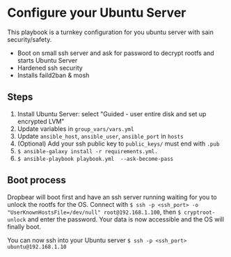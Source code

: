 # Configure your Ubuntu Server

This playbook is a turnkey configuration for you ubuntu server with sain security/safety.

* Boot on small ssh server and ask for password to decrypt rootfs and starts Ubuntu Server
* Hardened ssh security
* Installs faild2ban & mosh

## Steps
1. Install Ubuntu Server: select "Guided - user entire disk and set up encrypted LVM"
2. Update variables in `group_vars/vars.yml`
3. Update `ansible_host`, `ansible_user`, `ansible_port` in `hosts`
4. (Optional) Add your ssh public key to `public_keys/` must end with `.pub`
5. `$ ansible-galaxy install -r requirements.yml.`
6. `$ ansible-playbook playbook.yml  --ask-become-pass`

## Boot process

Dropbear will boot first and have an ssh server running waiting for you to unlock the rootfs for the OS.
Connect with `$ ssh -p <ssh_port> -o "UserKnownHostsFile=/dev/null" root@192.168.1.100`, then `$ cryptroot-unlock` and enter the password.
Your data is now accessible and the OS will finally boot.

You can now ssh into your Ubuntu server
`$ ssh -p <ssh_port> ubuntu@192.168.1.10`